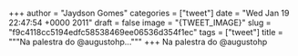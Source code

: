 
+++
author = "Jaydson Gomes"
categories = ["tweet"]
date = "Wed Jan 19 22:47:54 +0000 2011"
draft = false
image = "{TWEET_IMAGE}"
slug = "f9c4118cc5194edfc58538469ee06536d354f1ec"
tags = ["tweet"]
title = """Na palestra do @augustohp..."""
+++
Na palestra do @augustohp
